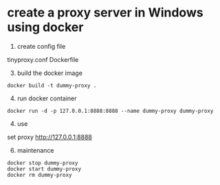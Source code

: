 # create a proxy server in Windows using docker

1. create config file
   
tinyproxy.conf
Dockerfile

3. build the docker image

```
docker build -t dummy-proxy .
```

4. run docker container

```
docker run -d -p 127.0.0.1:8888:8888 --name dummy-proxy dummy-proxy
```

4. use

set proxy http://127.0.0.1:8888

6. maintenance

```
docker stop dummy-proxy
docker start dummy-proxy
docker rm dummy-proxy
```
